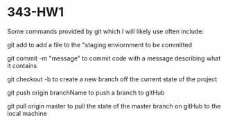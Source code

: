 # 343-HW1

Some commands provided by git which I will likely use often include:

git add <filename> to add a file to the "staging enviornment to be committed
  
git commit -m "message" to commit code with a message describing what it contains

git checkout -b <branchName> to create a new branch off the current state of the project
  
git push origin branchName to push a branch to gitHub

git pull origin master to pull the state of the master branch on gitHub to the local machine
